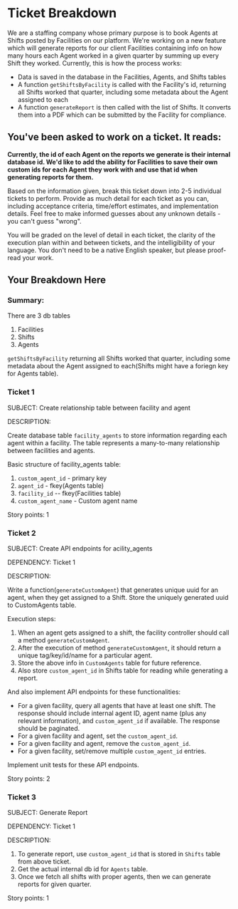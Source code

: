 # Ticket Breakdown
We are a staffing company whose primary purpose is to book Agents at Shifts posted by Facilities on our platform. We're working on a new feature which will generate reports for our client Facilities containing info on how many hours each Agent worked in a given quarter by summing up every Shift they worked. Currently, this is how the process works:

- Data is saved in the database in the Facilities, Agents, and Shifts tables
- A function `getShiftsByFacility` is called with the Facility's id, returning all Shifts worked that quarter, including some metadata about the Agent assigned to each
- A function `generateReport` is then called with the list of Shifts. It converts them into a PDF which can be submitted by the Facility for compliance.

## You've been asked to work on a ticket. It reads:

**Currently, the id of each Agent on the reports we generate is their internal database id. We'd like to add the ability for Facilities to save their own custom ids for each Agent they work with and use that id when generating reports for them.**


Based on the information given, break this ticket down into 2-5 individual tickets to perform. Provide as much detail for each ticket as you can, including acceptance criteria, time/effort estimates, and implementation details. Feel free to make informed guesses about any unknown details - you can't guess "wrong".


You will be graded on the level of detail in each ticket, the clarity of the execution plan within and between tickets, and the intelligibility of your language. You don't need to be a native English speaker, but please proof-read your work.

## Your Breakdown Here

### Summary: 
There are 3 db tables 

1. Facilities
2. Shifts
3. Agents

`getShiftsByFacility` returning all Shifts worked that quarter, including some metadata about the Agent assigned to each(Shifts might have a foriegn key for Agents table).

### Ticket 1

SUBJECT: Create relationship table between facility and agent

DESCRIPTION:

Create database table `facility_agents` to store information regarding each agent within a facility. The table represents a many-to-many relationship between facilities and agents.

Basic structure of facility_agents table: 
1. `custom_agent_id` - primary key
2. `agent_id` - fkey(Agents table)
3. `facility_id` -- fkey(Facilities table) 
4. `custom_agent_name` - Custom agent name

Story points: 1

### Ticket 2

SUBJECT: Create API endpoints for acility_agents

DEPENDENCY: Ticket 1

DESCRIPTION:

Write a function(`generateCustomAgent`) that generates unique uuid for an agent, when they get assigned to a Shift. Store the uniquely generated uuid to CustomAgents table.

Execution steps: 
1. When an agent gets assigned to a shift, the facility controller should call a method `generateCustomAgent`.
2. After the execution of method `generateCustomAgent`, it should return a unique tag/key/id/name for a particular agent.
3. Store the above info in `CustomAgents` table for future reference.
4. Also store `custom_agent_id` in Shifts table for reading while generating a report.

And also implement API endpoints for these functionalities:

- For a given facility, query all agents that have at least one shift. The response should include internal agent ID, agent name (plus any relevant information), and `custom_agent_id` if available. The response should be paginated.
- For a given facility and agent, set the `custom_agent_id`.
- For a given facility and agent, remove the `custom_agent_id`.
- For a given facility, set/remove multiple `custom_agent_id` entries.

Implement unit tests for these API endpoints.

Story points: 2

### Ticket 3

SUBJECT: Generate Report

DEPENDENCY: Ticket 1

DESCRIPTION:

1. To generate report, use `custom_agent_id` that is stored in `Shifts` table from above ticket.
2. Get the actual internal db id for `Agents` table.
3. Once we fetch all shifts with proper agents, then we can generate reports for given quarter.

Story points: 1